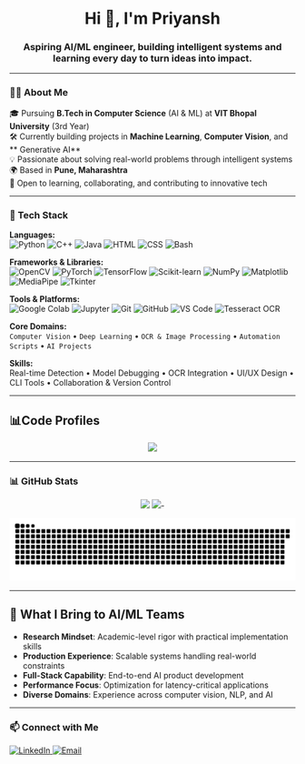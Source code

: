 <h1 align="center">Hi 👋, I'm Priyansh</h1>

<h3 align="center">Aspiring AI/ML engineer, building intelligent systems and learning every day to turn ideas into impact.</h3>




---

### 👨‍💻 About Me

🎓 Pursuing **B.Tech in Computer Science** (AI & ML) at **VIT Bhopal University** (3rd Year)  
🛠 Currently building projects in **Machine Learning**, **Computer Vision**, and ** Generative AI**  
💡 Passionate about solving real-world problems through intelligent systems  
🌍 Based in **Pune, Maharashtra**  
🎯 Open to learning, collaborating, and contributing to innovative tech

---

### 🧰 Tech Stack

**Languages:**  
![Python](https://img.shields.io/badge/Python-3776AB?style=flat&logo=python&logoColor=white)
![C++](https://img.shields.io/badge/C++-00599C?style=flat&logo=c%2B%2B&logoColor=white)
![Java](https://img.shields.io/badge/Java-007396?style=flat&logo=java&logoColor=white)
![HTML](https://img.shields.io/badge/HTML5-E34F26?style=flat&logo=html5&logoColor=white)
![CSS](https://img.shields.io/badge/CSS3-1572B6?style=flat&logo=css3&logoColor=white)
![Bash](https://img.shields.io/badge/Bash-4EAA25?style=flat&logo=gnubash&logoColor=white)

**Frameworks & Libraries:**  
![OpenCV](https://img.shields.io/badge/OpenCV-5C3EE8?style=flat&logo=opencv&logoColor=white)
![PyTorch](https://img.shields.io/badge/PyTorch-EE4C2C?style=flat&logo=pytorch&logoColor=white)
![TensorFlow](https://img.shields.io/badge/TensorFlow-FF6F00?style=flat&logo=tensorflow&logoColor=white)
![Scikit-learn](https://img.shields.io/badge/scikit--learn-F7931E?style=flat&logo=scikit-learn&logoColor=white)
![NumPy](https://img.shields.io/badge/NumPy-013243?style=flat&logo=numpy&logoColor=white)
![Matplotlib](https://img.shields.io/badge/Matplotlib-11557C?style=flat)
![MediaPipe](https://img.shields.io/badge/MediaPipe-FF6F00?style=flat&logo=mediapipe&logoColor=white)
![Tkinter](https://img.shields.io/badge/Tkinter-FFCC00?style=flat)

**Tools & Platforms:**  
![Google Colab](https://img.shields.io/badge/Google%20Colab-F9AB00?style=flat&logo=googlecolab&logoColor=white)
![Jupyter](https://img.shields.io/badge/Jupyter-F37626?style=flat&logo=jupyter&logoColor=white)
![Git](https://img.shields.io/badge/Git-F05032?style=flat&logo=git&logoColor=white)
![GitHub](https://img.shields.io/badge/GitHub-181717?style=flat&logo=github&logoColor=white)
![VS Code](https://img.shields.io/badge/VS%20Code-007ACC?style=flat&logo=visualstudiocode&logoColor=white)
![Tesseract OCR](https://img.shields.io/badge/Tesseract-35495E?style=flat)

**Core Domains:**  
`Computer Vision` • `Deep Learning` • `OCR & Image Processing`  • `Automation Scripts` • `AI Projects`

**Skills:**  
Real-time Detection  • Model Debugging • OCR Integration • UI/UX Design • CLI Tools • Collaboration & Version Control


---

## 📊Code Profiles 

<div align="center">
  
<p>
  <a href="https://leetcode.com/name/">
    <img src="https://leetcard.jacoblin.cool/priyanshvaish?theme=dark&font=Overlock%20SC&ext=activity" width="400"/>
  </a>
</p>

</div>

---


### 📊 GitHub Stats

<p align="center">
  <img width="40%" src="https://github-readme-stats.vercel.app/api?username=290Priyansh&show_icons=true&theme=radical&hide_border=true" />
   <img width="40%" src="https://github-readme-stats.vercel.app/api/top-langs/?username=290Priyansh&layout=compact&theme=radical&hide_border=true" />-
</p>

![Snake animation](https://github.com/290Priyansh/290Priyansh/blob/output/github-contribution-grid-snake.svg?color_snake=%23ff6600&color_dots=%2300ff00)








---

## 🎯 What I Bring to AI/ML Teams

- **Research Mindset**: Academic-level rigor with practical implementation skills
- **Production Experience**: Scalable systems handling real-world constraints  
- **Full-Stack Capability**: End-to-end AI product development
- **Performance Focus**: Optimization for latency-critical applications
- **Diverse Domains**: Experience across computer vision, NLP, and AI

---

### 📫 Connect with Me

<p align="left">
  <a href="https://www.linkedin.com/in/priyanshvaish/" target="_blank">
    <img src="https://img.shields.io/badge/LinkedIn-0077B5?style=flat&logo=linkedin&logoColor=white" alt="LinkedIn">
  </a>
  <a href="mailto:priyanshv.29@gmail.com">
    <img src="https://img.shields.io/badge/Email-D14836?style=flat&logo=gmail&logoColor=white" alt="Email">
  </a>
</p>

  

